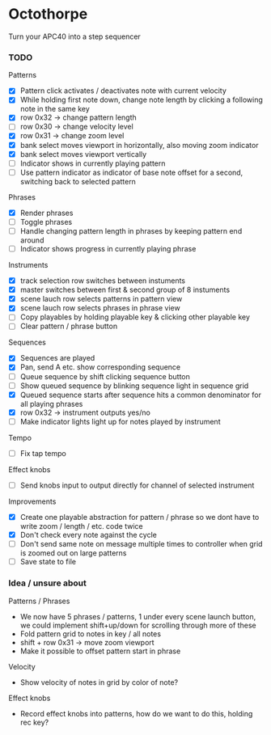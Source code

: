 
# Octothorpe

Turn your APC40 into a step sequencer


### TODO 
Patterns
- [X] Pattern click activates / deactivates note with current velocity
- [X] While holding first note down, change note length by clicking a following note in the same key
- [X] row 0x32 -> change pattern length
- [ ] row 0x30 -> change velocity level
- [X] row 0x31 -> change zoom level
- [X] bank select moves viewport in horizontally, also moving zoom indicator
- [X] bank select moves viewport vertically
- [ ] Indicator shows in currently playing pattern
- [ ] Use pattern indicator as indicator of base note offset for a second, switching back to selected pattern

Phrases
- [X] Render phrases
- [ ] Toggle phrases
- [ ] Handle changing pattern length in phrases by keeping pattern end around
- [ ] Indicator shows progress in currently playing phrase

Instruments
- [X] track selection row switches between instuments
- [X] master switches between first & second group of 8 instuments
- [X] scene lauch row selects patterns in pattern view
- [X] scene lauch row selects phrases in phrase view
- [ ] Copy playables by holding playable key & clicking other playable key
- [ ] Clear pattern / phrase button

Sequences
- [X] Sequences are played
- [X] Pan, send A etc. show corresponding sequence
- [ ] Queue sequence by shift clicking sequence button
- [ ] Show queued sequence by blinking sequence light in sequence grid
- [X] Queued sequence starts after sequence hits a common denominator for all playing phrases
- [X] row 0x32 -> instrument outputs yes/no
- [ ] Make indicator lights light up for notes played by instrument

Tempo
- [ ] Fix tap tempo

Effect knobs
- [ ] Send knobs input to output directly for channel of selected instrument

Improvements
- [X] Create one playable abstraction for pattern / phrase so we dont have to write zoom / length / etc. code twice
- [X] Don't check every note against the cycle
- [ ] Don't send same note on message multiple times to controller when grid is zoomed out on large patterns
- [ ] Save state to file

### Idea / unsure about
Patterns / Phrases
- We now have 5 phrases / patterns, 1 under every scene launch button, we could implement shift+up/down for scrolling through more of these
- Fold pattern grid to notes in key / all notes
- shift + row 0x31 -> move zoom viewport
- Make it possible to offset pattern start in phrase

Velocity
- Show velocity of notes in grid by color of note?

Effect knobs
- Record effect knobs into patterns, how do we want to do this, holding rec key?
